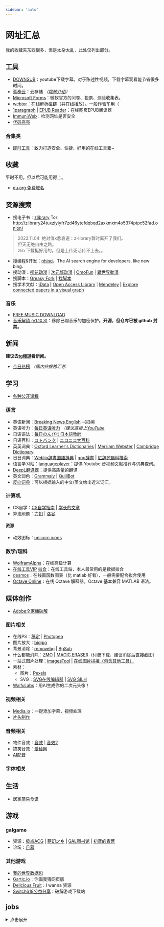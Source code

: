 ```yaml
---
sidebar: 'auto'
---
```

# 网址汇总
我的收藏夹东西很多，但是太杂太乱，此处仅列出部分。
## 工具
* [DOWNSUB](https://downsub.com/)：youtube下载字幕。对于陈述性视频，下载字幕观看能节省很多时间。
* [蓝奏云](https://wwa.lanzoui.com/)：云存储 *（[跳转介绍](recommend_packages.md/#蓝奏云)）*
* [Microsoft Forms](https://forms.office.com/)：微软官方的问卷、投票、测验收集表。
* [webtor](https://webtor.io/)：在线解析磁链（并在线播放）。<span class="heimu" title="你知道的太多了">一般作验车用（</span>
* [1paragraph](https://1paragraph.app/) | [EPUB Reader](https://epub-reader.online/)：在线网页EPUB阅读器
* [ImmuniWeb](https://www.immuniweb.com/websec/)：检测网址是否安全
* [代码高亮](https://romannurik.github.io/SlidesCodeHighlighter/)
<!-- * [免费盐选](https://mfyx.top/)：免费看知乎盐选 -->
### 合集类
* [即时工具](https://www.67tool.com/)：致力打造安全、快捷、好用的在线工具箱~
## 收藏
平时不用，但以后可能用得上。
* [eu.org 免费域名](https://nic.eu.org/)
## 资源搜索
* 搜电子书：[zlibrary](https://singlelogin.me/) Tor: http://zlibrary24tuxziyiyfr7zd46ytefdqbqd2axkmxm4o5374ptpc52fad.onion/
> 2022.11.04: 绝对值x悲哀道：z-library暂时离开了我们。<br/>
> 但天无绝自由之路。<br/>
> zlib 下载挺好用的，但是上传死活传不上去。。
* 搜编程&开发：[phind](https://phind.com/)，The AI search engine for developers, like new bing.
* 搜动漫：[樱花动漫](https://www.yhdmp.live/) | [次元城动漫](https://www.cycdm01.top/) | [OmoFun](https://mockplus-static.oss-cn-hangzhou.aliyuncs.com/file/2022-10-21/95afa100-5142-11ed-9c1d-2fc86c50c1f5.html) | [異世界動漫](http://www.sbdm.net/)
* 搜脚本：[Greasy Fork](https://greasyfork.org/zh-CN) | [找脚本](http://zhaojiaoben.cn/)
* 搜学术文献：[iData](https://www.cn-ki.net/) | [Open Access Library](https://www.oalib.com/) | [Mendeley](https://www.mendeley.com/) | [Explore connected papers in a visual graph](https://www.connectedpapers.com/)
### 音乐
* [FREE MUSIC DOWNLOAD](https://freemusicdownloads.world/en8/)
* [音乐解锁 (v1.10.3)](https://demo.unlock-music.dev/)：移除已购音乐的加密保护。**开源，但仓库已被 github 封禁。**
## 新闻
**建议去[tg频道](#新闻)看新闻。**
* [今日热榜](https://tophub.today/) *（国内热搜榜汇总*
## 学习
* [各种公开课程](https://docs.qq.com/sheet/DRU5MWHZCTHFGQnhM?tab=qb1sze)
### 语言
* 英语新闻：[Breaking News English](https://breakingnewsenglish.com/) ~~（旧闻~~
* 英语听力：[每日英语听力](http://dict.eudic.net/ting) *（建议直接上[YouTube](http://youtube.com/)*
* 日语语法：[毎日のんびり日本語教師](https://nihongonosensei.net/)
* 日语百科：[コトバンク](https://kotobank.jp/) | [ニコニコ大百科](https://dic.nicovideo.jp/)
* 英英词典：[Oxford Learner's Dictionaries](https://www.oxfordlearnersdictionaries.com/) | [Merriam Webster](https://www.merriam-webster.com/dictionary/) | [Cambridge Dictionary](https://dictionary.cambridge.org/dictionary/)
* 日日词典：[Weblio辞書国語辞典](https://www.weblio.jp/) | [goo辞書](https://dictionary.goo.ne.jp/) | [広辞苑無料検索](https://sakura-paris.org/dict/)
* 语言学习站：[languageplayer](https://languageplayer.io/)：提供 Youtube 音视频文献推荐与词典查询。
* [DeepL翻译器](https://www.deepl.com/translator)：提供高质量的翻译
* 英文润色：[Grammaly](https://app.grammarly.com/) | [QuillBot](https://quillbot.com/)
* [反向词典](https://wantwords.net/)：可以根据输入的中文/英文给出近义词汇。
### 计算机
* CS自学：[CS自学指南](https://csdiy.wiki/) | [学长的文章](https://honeysuckle-terrier-6c8.notion.site/CS-4b9f59acd3a64bf8916f834d0c7f25ea)
* 算法刷题：[力扣](https://leetcode-cn.com/problemset/all/) | [洛谷](https://www.luogu.com.cn/)
#### 资源
* 动效图标：[unicorn icons](https://unicornicons.com/)
### 数学/理科
* [WolframAlpha](https://www.wolframalpha.com/)：在线高级计算
* [在线工具VIP](https://atool.vip/) [拟合](https://atool.vip/fitting/)：在线工具站，本人最常用的是数据拟合
* [desmos](https://www.desmos.com/calculator?lang=zh-CN)：在线画函数图表（比 matlab 好看），一般需要配合拟合使用
* [Octave Online](https://octave-online.net/)：在线 Octave 解释器。Octave 基本兼容 MATLAB 语法。
## 媒体创作
* [Adobe全家桶破解](https://www.yuque.com/books/share/0724a9b2-dd68-45aa-8486-02525a30c775)
### 图片相关
* 在线PS：[稿定](https://ps.gaoding.com/#/) | [Photopea](https://www.photopea.com/)
* 图片放大：[bigjpg](https://bigjpg.com/)
* 背景消除：[removebg](https://www.remove.bg/zh) | [BgSub](https://bgsub.cn/)
* 什么都能消除：[ZMO](https://remover.zmo.ai/) | [MAGIC ERASER](https://www.magiceraser.io/)（付费下载，建议消除后直接截图）
* 一站式图片处理：[imagesTool](https://imagestool.com/zh_CN/) | [在线图片拼接（包含其他工具）](http://www.zuohaotu.com/image-merge.aspx)
* 素材：
    * 图片：[Pexels](https://www.pexels.com/zh-cn/)
    * SVG：[SVG在线编辑器](https://c.runoob.com/more/svgeditor/) | [SVG SILH](https://svgsilh.com/zh/)
* [WaifuLabs](https://waifulabs.com/)：用AI生成你的二次元头像！
### 视频相关
* [Media.io](https://www.media.io/)：一键添加字幕，视频处理
* [片头制作](https://panzoid.com/)
### 音频相关
* 物件音效：[音效](https://www.conservethesound.de/) | [音效2](https://www.ear0.com/)
* 搞笑音效：[爱给网](https://www.aigei.com/)
* [AI配音](https://www.sd235.net/dubbingAI/detail/51)
### [字体相关](https://www.zitijia.com/)
## 生活
* [居家简易食谱](https://cook.yunyoujun.cn/)
## 游戏
### galgame
* 资源：[极点ACG](https://lspgal.com/) | [萌幻之乡](hmoe.top) | [GAL图书馆](https://galgame.pw/) | [初音的青葱](https://www.yygal.com/)
* 论坛：[月幕](https://www.ymgal.games/)
### 其他游戏
* [我的世界数据包](https://www.planetminecraft.com/data-packs)
* [Gartic.io](https://gartic.io/)：你画我猜网页版
* [Delicious Fruit](https://delicious-fruit.com/ratings/full.php?q=ALL)：I wanna 资源
* [Switch618公益分享](https://www.switch618.com/)：破解游戏下载站
## jobs
<details><summary>点击展开</summary>
From: 花果山 - 大圣 的[视频](https://www.bilibili.com/video/BV1SL411C7B3)，可能能用到。。。

纳瓦尔宝典作者的公司 https://www.angellist.com/

电鸭远程工作者社区 :  https://eleduck.com/

阮一峰谁在招人 https://github.com/ruanyf/weekly/issues/2960

Vercel 工作讨论区 https://github.com/vercel/next.js/discussions/44541

Vuejobs 相关远程: vuejobs.com

JavascriptJob :  https://javascriptjob.xyz/

远程工作 Jobs: remoteok.com

欧洲远程工作 : justjoin.it

web3 招聘相关 : https://abetterweb3.notion.site/

创业公司招人: angel.co/jobs

接个人项目: upwork.com

高端 remote 工作 (号称只接受全球 top 3% freelancer)：toptal.com

创业公司： https://startup.jobs/

Bold Jobs: www.bolejobs.co
</details>